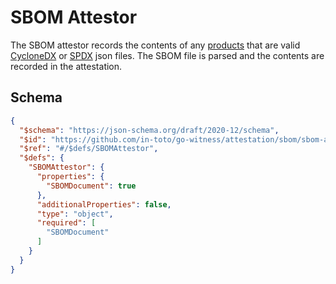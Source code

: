 # SBOM Attestor

The SBOM attestor records the contents of any [products](./product.md) that are valid [CycloneDX](https://cyclonedx.org/specification/overview/) or [SPDX](https://spdx.dev/learn/overview/) json files.  The SBOM file is parsed and the contents are recorded in the attestation.

## Schema
```json
{
  "$schema": "https://json-schema.org/draft/2020-12/schema",
  "$id": "https://github.com/in-toto/go-witness/attestation/sbom/sbom-attestor",
  "$ref": "#/$defs/SBOMAttestor",
  "$defs": {
    "SBOMAttestor": {
      "properties": {
        "SBOMDocument": true
      },
      "additionalProperties": false,
      "type": "object",
      "required": [
        "SBOMDocument"
      ]
    }
  }
}
```
